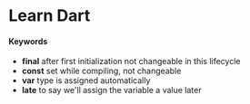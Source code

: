 # Learn Dart

#### Keywords

- **final** after first initialization not changeable in this lifecycle
- **const** set while compiling, not changeable
- **var** type is assigned automatically
- **late** to say we'll assign the variable a value later
